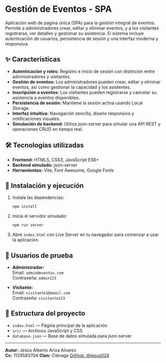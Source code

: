 # Gestión de Eventos - SPA

Aplicación web de página única (SPA) para la gestión integral de eventos. Permite a administradores crear, editar y eliminar eventos, y a los visitantes registrarse, ver detalles y gestionar su asistencia. El sistema incluye autenticación de usuarios, persistencia de sesión y una interfaz moderna y responsiva.

## ✨ Características

- **Autenticación y roles:** Registro e inicio de sesión con distinción entre administradores y visitantes.
- **Gestión de eventos:** Los administradores pueden crear, editar y eliminar eventos, así como gestionar la capacidad y los asistentes.
- **Inscripción a eventos:** Los visitantes pueden registrarse y cancelar su asistencia a eventos disponibles.
- **Persistencia de sesión:** Mantiene la sesión activa usando Local Storage.
- **Interfaz intuitiva:** Navegación sencilla, diseño responsivo y notificaciones visuales.
- **Simulación de backend:** Utiliza json-server para simular una API REST y operaciones CRUD en tiempo real.

## 🛠️ Tecnologías utilizadas

- **Frontend:** HTML5, CSS3, JavaScript ES6+
- **Backend simulado:** json-server
- **Herramientas:** Vite, Font Awesome, Google Fonts

## 🚀 Instalación y ejecución

1. Instala las dependencias:
   ```bash
   npm install
   ```
2. Inicia el servidor simulado:
   ```bash
   npm run server
   ```
3. Abre `index.html` con Live Server en tu navegador para comenzar a usar la aplicación.

## 👤 Usuarios de prueba

- **Administrador:**  
  Email: `admin@eventos.com`  
  Contraseña: `admin123`

- **Visitante:**  
  Email: `visitante1@email.com`  
  Contraseña: `visitante123`

## 📂 Estructura del proyecto

- `index.html` — Página principal de la aplicación
- `src/` — Archivos JavaScript y CSS
- `database.json` — Base de datos simulada para json-server

---

**Autor:** Jesús Alberto Ariza Alvarez  
**Cc:** 1129583704
**Clan:** Ciénaga
[GitHub: @jesus024](https://github.com/jesus024)